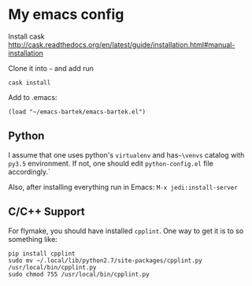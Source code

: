 My emacs config
===============

Install cask
http://cask.readthedocs.org/en/latest/guide/installation.html#manual-installation

Clone it into `~` and add run

    cask install

Add to .emacs:

    (load "~/emacs-bartek/emacs-bartek.el")


## Python 

I assume that one uses python's `virtualenv` and has`~\venvs` catalog
with `py3.5` environment. If not, one should edit `python-config.el`
file accordingly.`

Also, after installing everything run in Emacs: `M-x jedi:install-server`

## C/C++ Support

For flymake, you should have installed `cpplint`. One way to get it is to so something like:

```
pip install cpplint
sudo mv ~/.local/lib/python2.7/site-packages/cpplint.py /usr/local/bin/cpplint.py
sudo chmod 755 /usr/local/bin/cpplint.py
```

